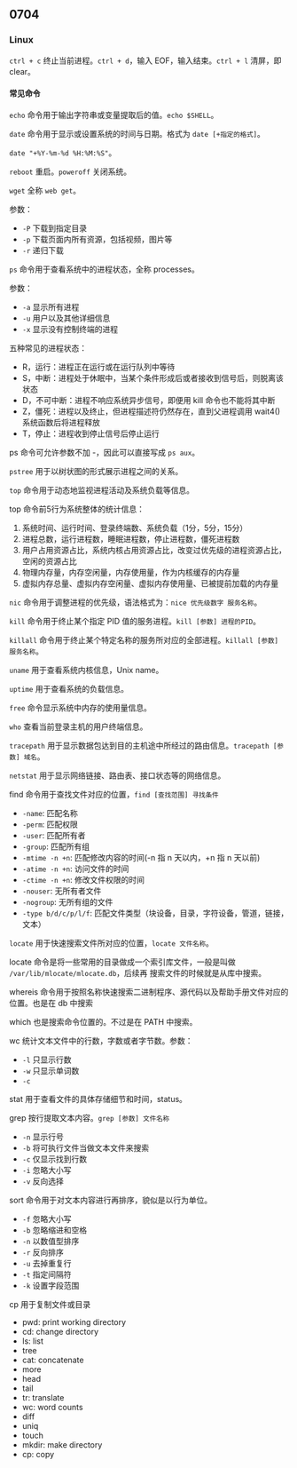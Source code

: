 ## 0704    

### Linux

`ctrl + c` 终止当前进程。`ctrl + d`，输入 EOF，输入结束。`ctrl + l` 清屏，即 clear。    

#### 常见命令

`echo` 命令用于输出字符串或变量提取后的值。`echo $SHELL`。    

`date` 命令用于显示或设置系统的时间与日期。格式为 `date [+指定的格式]`。   

`date "+%Y-%m-%d %H:%M:%S"`。     

`reboot` 重启。`poweroff` 关闭系统。    

`wget` 全称 `web get`。     

参数：   

- `-P` 下载到指定目录
- `-p` 下载页面内所有资源，包括视频，图片等
- `-r` 递归下载

`ps` 命令用于查看系统中的进程状态，全称 processes。    

参数：   

- `-a` 显示所有进程
- `-u` 用户以及其他详细信息
- `-x` 显示没有控制终端的进程        

五种常见的进程状态：   

- R，运行：进程正在运行或在运行队列中等待
- S，中断：进程处于休眠中，当某个条件形成后或者接收到信号后，则脱离该状态
- D，不可中断：进程不响应系统异步信号，即便用 kill 命令也不能将其中断
- Z，僵死：进程以及终止，但进程描述符仍然存在，直到父进程调用 wait4() 系统函数后将进程释放
- T，停止：进程收到停止信号后停止运行

ps 命令可允许参数不加 -，因此可以直接写成 `ps aux`。    

`pstree` 用于以树状图的形式展示进程之间的关系。   

`top` 命令用于动态地监视进程活动及系统负载等信息。   

top 命令前5行为系统整体的统计信息：   

1. 系统时间、运行时间、登录终端数、系统负载（1分，5分，15分）
2. 进程总数，运行进程数，睡眠进程数，停止进程数，僵死进程数
3. 用户占用资源占比，系统内核占用资源占比，改变过优先级的进程资源占比，空闲的资源占比
4. 物理内存量，内存空闲量，内存使用量，作为内核缓存的内存量
5. 虚拟内存总量、虚拟内存空闲量、虚拟内存使用量、已被提前加载的内存量

`nic` 命令用于调整进程的优先级，语法格式为：`nice 优先级数字 服务名称`。   

`kill` 命令用于终止某个指定 PID 值的服务进程。`kill [参数] 进程的PID`。   

`killall` 命令用于终止某个特定名称的服务所对应的全部进程。`killall [参数] 服务名称`。   

`uname` 用于查看系统内核信息，Unix name。   

`uptime` 用于查看系统的负载信息。   

`free` 命令显示系统中内存的使用量信息。   

`who` 查看当前登录主机的用户终端信息。   

`tracepath` 用于显示数据包达到目的主机途中所经过的路由信息。`tracepath [参数] 域名`。    

`netstat` 用于显示网络链接、路由表、接口状态等的网络信息。   

find 命令用于查找文件对应的位置，`find [查找范围] 寻找条件`    

- `-name`: 匹配名称
- `-perm`: 匹配权限
- `-user`: 匹配所有者
- `-group`: 匹配所有组
- `-mtime -n +n`: 匹配修改内容的时间(-n 指 n 天以内，+n 指 n 天以前)
- `-atime -n +n`: 访问文件的时间
- `-ctime -n +n`: 修改文件权限的时间
- `-nouser`: 无所有者文件
- `-nogroup`: 无所有组的文件
- `-type b/d/c/p/l/f`: 匹配文件类型（块设备，目录，字符设备，管道，链接，文本）    

`locate` 用于快速搜索文件所对应的位置，`locate 文件名称`。    

locate 命令是将一些常用的目录做成一个索引库文件，一般是叫做 `/var/lib/mlocate/mlocate.db`，后续再
搜索文件的时候就是从库中搜索。    

whereis 命令用于按照名称快速搜索二进制程序、源代码以及帮助手册文件对应的位置。也是在 db 中搜索

which 也是搜索命令位置的。不过是在 PATH 中搜索。   

wc 统计文本文件中的行数，字数或者字节数。参数：   

- `-l` 只显示行数
- `-w` 只显示单词数
- `-c`   

stat 用于查看文件的具体存储细节和时间，status。  

grep 按行提取文本内容。`grep [参数] 文件名称`    

- `-n` 显示行号
- `-b` 将可执行文件当做文本文件来搜索
- `-c` 仅显示找到行数
- `-i` 忽略大小写
- `-v` 反向选择

sort 命令用于对文本内容进行再排序，貌似是以行为单位。    

- `-f` 忽略大小写
- `-b` 忽略缩进和空格
- `-n` 以数值型排序
- `-r` 反向排序
- `-u` 去掉重复行
- `-t` 指定间隔符
- `-k` 设置字段范围

cp 用于复制文件或目录


- pwd: print working directory
- cd: change directory
- ls: list
- tree
- cat: concatenate
- more
- head
- tail
- tr: translate
- wc: word counts
- diff
- uniq
- touch
- mkdir: make directory
- cp: copy